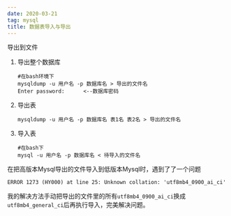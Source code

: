 ```yaml
---
date: 2020-03-21
tag: mysql
title: 数据表导入与导出
---
```


导出到文件

1. 导出整个数据库

   ```shell
   #在bash环境下
   mysqldump -u 用户名 -p 数据库名 > 导出的文件名
   Enter password:		<--数据库密码
   ```

2. 导出表 

   ```shell
   mysqldump -u 用户名 -p 数据库名 表1名 表2名 > 导出的文件名
   ```

3. 导入表

   ```shell
   #在bash下
   mysql -u 用户名 -p 数据库名 < 待导入的文件名
   ```

在把高版本Mysql导出的文件导入到低版本Mysql时，遇到了了一个问题

```
ERROR 1273 (HY000) at line 25: Unknown collation: 'utf8mb4_0900_ai_ci'
```

我的解决方法手动把导出的文件里的所有`utf8mb4_0900_ai_ci`换成`utf8mb4_general_ci`后再执行导入，完美解决问题。

